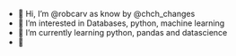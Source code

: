 - 👋 Hi, I’m @robcarv as know by @chch_changes
- 👀 I’m interested in Databases, python, machine learning
- 🌱 I’m currently learning python, pandas and datascience
- 💞️ 
